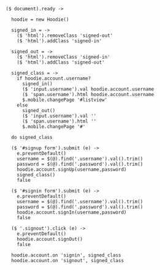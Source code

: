     ($ document).ready ->

      hoodie = new Hoodie()

      signed_in = ->
        ($ 'html').removeClass 'signed-out'
        ($ 'html').addClass 'signed-in'

      signed_out = ->
        ($ 'html').removeClass 'signed-in'
        ($ 'html').addClass 'signed-out'

      signed_class = ->
        if hoodie.account.username?
          signed_in()
          ($ 'input.username').val hoodie.account.username
          ($ 'span.username').html hoodie.account.username
          $.mobile.changePage '#listview'
        else
          signed_out()
          ($ 'input.username').val ''
          ($ 'span.username').html ''
          $.mobile.changePage '#'

      do signed_class

      ($ '#signup form').submit (e) ->
        e.preventDefault()
        username = $(@).find('.username').val().trim()
        password = $(@).find('.password').val().trim()
        hoodie.account.signUp(username,password)
        signed_class()
        false

      ($ '#signin form').submit (e) ->
        e.preventDefault()
        username = $(@).find('.username').val().trim()
        password = $(@).find('.password').val().trim()
        hoodie.account.signIn(username,password)
        false

      ($ '.signout').click (e) ->
        e.preventDefault()
        hoodie.account.signOut()
        false

      hoodie.account.on 'signin', signed_class
      hoodie.account.on 'signout', signed_class
